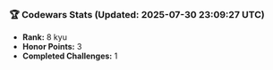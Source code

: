 ### 🏆 Codewars Stats (Updated: 2025-07-30 23:09:27 UTC)

- **Rank:** 8 kyu
- **Honor Points:** 3
- **Completed Challenges:** 1
